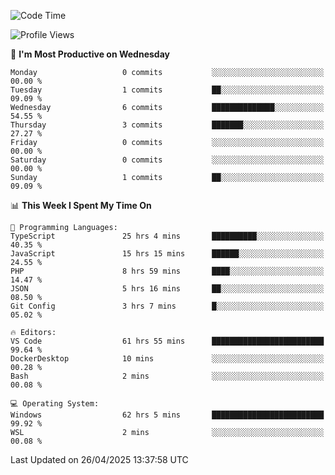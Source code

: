 <!--START_SECTION:waka-->
![Code Time](http://img.shields.io/badge/Code%20Time-4%2C754%20hrs%2020%20mins-blue)

![Profile Views](http://img.shields.io/badge/Profile%20Views-0-blue)

📅 **I'm Most Productive on Wednesday** 

```text
Monday                   0 commits           ░░░░░░░░░░░░░░░░░░░░░░░░░   00.00 % 
Tuesday                  1 commits           ██░░░░░░░░░░░░░░░░░░░░░░░   09.09 % 
Wednesday                6 commits           ██████████████░░░░░░░░░░░   54.55 % 
Thursday                 3 commits           ███████░░░░░░░░░░░░░░░░░░   27.27 % 
Friday                   0 commits           ░░░░░░░░░░░░░░░░░░░░░░░░░   00.00 % 
Saturday                 0 commits           ░░░░░░░░░░░░░░░░░░░░░░░░░   00.00 % 
Sunday                   1 commits           ██░░░░░░░░░░░░░░░░░░░░░░░   09.09 % 
```


📊 **This Week I Spent My Time On** 

```text
💬 Programming Languages: 
TypeScript               25 hrs 4 mins       ██████████░░░░░░░░░░░░░░░   40.35 % 
JavaScript               15 hrs 15 mins      ██████░░░░░░░░░░░░░░░░░░░   24.55 % 
PHP                      8 hrs 59 mins       ████░░░░░░░░░░░░░░░░░░░░░   14.47 % 
JSON                     5 hrs 16 mins       ██░░░░░░░░░░░░░░░░░░░░░░░   08.50 % 
Git Config               3 hrs 7 mins        █░░░░░░░░░░░░░░░░░░░░░░░░   05.02 % 

🔥 Editors: 
VS Code                  61 hrs 55 mins      █████████████████████████   99.64 % 
DockerDesktop            10 mins             ░░░░░░░░░░░░░░░░░░░░░░░░░   00.28 % 
Bash                     2 mins              ░░░░░░░░░░░░░░░░░░░░░░░░░   00.08 % 

💻 Operating System: 
Windows                  62 hrs 5 mins       █████████████████████████   99.92 % 
WSL                      2 mins              ░░░░░░░░░░░░░░░░░░░░░░░░░   00.08 % 
```


 Last Updated on 26/04/2025 13:37:58 UTC
<!--END_SECTION:waka-->
